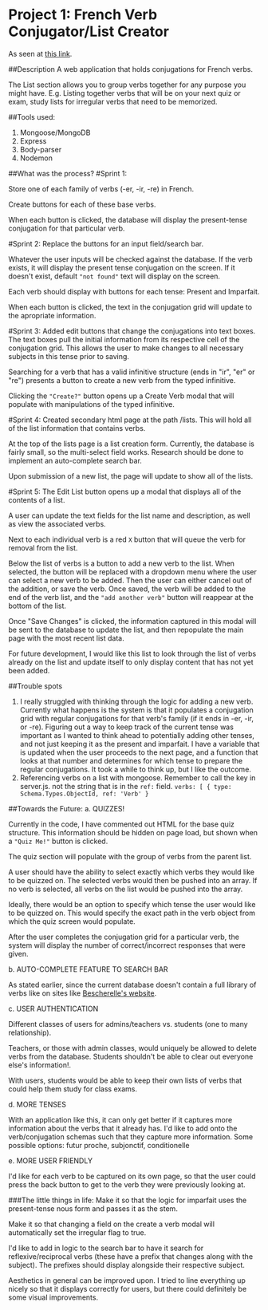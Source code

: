 # Project 1: French Verb Conjugator/List Creator

As seen at [this link](http://dry-reaches-7707.herokuapp.com/).

##Description
A web application that holds conjugations for French verbs.

The List section allows you to group verbs together for any purpose you might have. E.g. Listing together verbs that will be on your next quiz or exam, study lists for irregular verbs that need to be memorized.

##Tools used:
1. Mongoose/MongoDB
2. Express
3. Body-parser
4. Nodemon


##What was the process?
#Sprint 1:

Store one of each family of verbs (-er, -ir, -re) in French.

Create buttons for each of these base verbs.

When each button is clicked, the database will display the present-tense conjugation for that particular verb.

#Sprint 2:
Replace the buttons for an input field/search bar.

Whatever the user inputs will be checked against the database. If the verb exists, it will display the present tense conjugation on the screen. If it doesn't exist, default `"not found"` text will display on the screen.

Each verb should display with buttons for each tense: Present and Imparfait.

When each button is clicked, the text in the conjugation grid will update to the apropriate information.

#Sprint 3:
Added edit buttons that change the conjugations into text boxes. The text boxes pull the initial information from its respective cell of the conjugation grid. This allows the user to make changes to all necessary subjects in this tense prior to saving.

Searching for a verb that has a valid infinitive structure (ends in "ir", "er" or "re") presents a button to create a new verb from the typed infinitive.

Clicking the `"Create?"` button opens up a Create Verb modal that will populate with manipulations of the typed infinitive.

#Sprint 4:
Created secondary html page at the path /lists. This will hold all of the list information that contains verbs.

At the top of the lists page is a list creation form. Currently, the database is fairly small, so the multi-select field works. Research should be done to implement an auto-complete search bar.

Upon submission of a new list, the page will update to show all of the lists.

#Sprint 5:
The Edit List button opens up a modal that displays all of the contents of a list.

A user can update the text fields for the list name and description, as well as view the associated verbs.

Next to each individual verb is a red `X` button that will queue the verb for removal from the list.

Below the list of verbs is a button to add a new verb to the list. When selected, the button will be replaced with a dropdown menu where the user can select a new verb to be added. Then the user can either cancel out of the addition, or save the verb. Once saved, the verb will be added to the end of the verb list, and the `"add another verb"` button will reappear at the bottom of the list.

Once "Save Changes" is clicked, the information captured in this modal will be sent to the database to update the list, and then repopulate the main page with the most recent list data.

For future development, I would like this list to look through the list of verbs already on the list and update itself to only display content that has not yet been added.

##Trouble spots
1. I really struggled with thinking through the logic for adding a new verb. Currently what happens is the system is that it populates a conjugation grid with regular conjugations for that verb's family (if it ends in -er, -ir, or -re). Figuring out a way to keep track of the current tense was important as I wanted to think ahead to potentially adding other tenses, and not just keeping it as the present and imparfait. I have a variable that is updated when the user proceeds to the next page, and a function that looks at that number and determines for which tense to prepare the regular conjugations. It took a while to think up, but I like the outcome.
2. Referencing verbs on a list with mongoose. Remember to call the key in server.js. not the string that is in the `ref:` field. `verbs: [ { type: Schema.Types.ObjectId, ref: 'Verb' } `

##Towards the Future:
a. QUIZZES!

Currently in the code, I have commented out HTML for the base quiz structure. This information should be hidden on page load, but shown when a `"Quiz Me!"` button is clicked.

The quiz section will populate with the group of verbs from the parent list.

A user should have the ability to select exactly which verbs they would like to be quizzed on. The selected verbs would then be pushed into an array. If no verb is selected, all verbs on the list would be pushed into the array.

Ideally, there would be an option to specify which tense the user would like to be quizzed on. This would specify the exact path in the verb object from which the quiz screen would populate.

After the user completes the conjugation grid for a particular verb, the system will display the number of correct/incorrect responses that were given.

b. AUTO-COMPLETE FEATURE TO SEARCH BAR

As stated earlier, since the current database doesn't contain a full library of verbs like on sites like [Bescherelle's website](http://bescherelle.com/).

c. USER AUTHENTICATION

Different classes of users for admins/teachers vs. students (one to many relationship).

Teachers, or those with admin classes, would uniquely be allowed to delete verbs from the database. Students shouldn't be able to clear out everyone else's information!.

With users, students would be able to keep their own lists of verbs that could help them study for class exams.

d. MORE TENSES

With an application like this, it can only get better if it captures more information about the verbs that it already has. I'd like to add onto the verb/conjugation schemas such that they capture more information. Some possible options: futur proche, subjonctif, conditionelle

e. MORE USER FRIENDLY

I'd like for each verb to be captured on its own page, so that the user could press the back button to get to the verb they were previously looking at.

###The little things in life:
Make it so that the logic for imparfait uses the present-tense nous form and passes it as the stem.

Make it so that changing a field on the create a verb modal will automatically set the irregular flag to true.

I'd like to add in logic to the search bar to have it search for reflexive/reciprocal verbs (these have a prefix that changes along with the subject). The prefixes should display alongside their respective subject.

Aesthetics in general can be improved upon. I tried to line everything up nicely so that it displays correctly for users, but there could definitely be some visual improvements.


